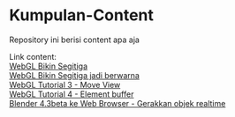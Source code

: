 # Kumpulan-Content
Repository ini berisi content apa aja  
  
Link content:  
[WebGL Bikin Segitiga](https://angkasamuhammad.github.io/Kumpulan-Content/content/WebGL2%20Bikin%20Segitiga/WebGL2%20Bikin%20Segitiga.html)  
[WebGL Bikin Segitiga jadi berwarna](https://angkasamuhammad.github.io/Kumpulan-Content/content/WebGL2%20Bikin%20Segitiga%20jadi%20berwarna/WebGL2.html)  
[WebGL Tutorial 3 - Move View](https://angkasamuhammad.github.io/Kumpulan-Content/content/WebGL%20Tutorial%203%20-%20Move%20View/WebGL%20Tutorial.html)  
[WebGL Tutorial 4 - Element buffer](https://angkasamuhammad.github.io/Kumpulan-Content/content/WebGL%20Tutorial%204%20-%20Element%20buffer/WebGL%20Tutorial.html)  
[Blender 4.3beta ke Web Browser - Gerakkan objek realtime](https://angkasamuhammad.github.io/Kumpulan-Content/content/Canvas0/Canvas0.html)  
